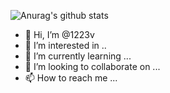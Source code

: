 ![Anurag's github stats](https://github-readme-stats.vercel.app/api?username=1223v&show_icons=true&theme=tokyonight)


- 👋 Hi, I’m @1223v
- 👀 I’m interested in ..
- 🌱 I’m currently learning ...
- 💞️ I’m looking to collaborate on ...
- 📫 How to reach me ...

<!---
1223v/1223v is a ✨ special ✨ repository because its `README.md` (this file) appears on your GitHub profile.
You can click the Preview link to take a look at your changes.
--->
